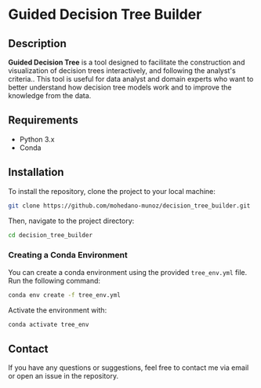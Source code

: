 
# Guided Decision Tree Builder

## Description

**Guided Decision Tree** is a tool designed to facilitate the construction and visualization of decision trees interactively, and following the analyst's criteria.. This tool is useful for data analyst and domain experts who want to better understand how decision tree models work and to improve the knowledge from the data.

## Requirements

- Python 3.x
- Conda


## Installation

To install the repository, clone the project to your local machine:

```bash
git clone https://github.com/mohedano-munoz/decision_tree_builder.git
```

Then, navigate to the project directory:

```bash
cd decision_tree_builder
```

### Creating a Conda Environment

You can create a conda environment using the provided `tree_env.yml` file. Run the following command:

```bash
conda env create -f tree_env.yml
```

Activate the environment with:

```bash
conda activate tree_env
```

## Contact

If you have any questions or suggestions, feel free to contact me via email or open an issue in the repository.
